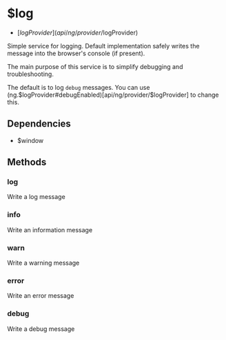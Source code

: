 



# $log


* [$logProvider](api/ng/provider/$logProvider)








Simple service for logging. Default implementation safely writes the message
into the browser's console (if present).

The main purpose of this service is to simplify debugging and troubleshooting.

The default is to log `debug` messages. You can use
(ng.$logProvider#debugEnabled)[api/ng/provider/$logProvider] to change this.







## Dependencies

* $window



  




## Methods
### log
Write a log message








### info
Write an information message








### warn
Write a warning message








### error
Write an error message








### debug
Write a debug message














